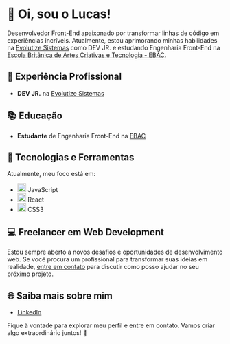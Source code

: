 # 👋 Oi, sou o Lucas!

Desenvolvedor Front-End apaixonado por transformar linhas de código em experiências incríveis. Atualmente, estou aprimorando minhas habilidades na [Evolutize Sistemas](https://evolutize.com.br) como DEV JR. e estudando Engenharia Front-End na [Escola Britânica de Artes Criativas e Tecnologia - EBAC](https://ebaconline.com.br).

## 💼 Experiência Profissional

- **DEV JR.** na [Evolutize Sistemas](https://evolutize.com.br)

## 📚 Educação

- **Estudante** de Engenharia Front-End na [EBAC](https://ebaconline.com.br)

## 🚀 Tecnologias e Ferramentas

Atualmente, meu foco está em:

- <img width="20" src="https://cdn.jsdelivr.net/gh/devicons/devicon/icons/javascript/javascript-original.svg" /> JavaScript
- <img width="20" src="https://cdn.jsdelivr.net/gh/devicons/devicon/icons/react/react-original.svg" /> React
- <img width="20" src="https://cdn.jsdelivr.net/gh/devicons/devicon/icons/css3/css3-original.svg" /> CSS3

## 💻 Freelancer em Web Development

Estou sempre aberto a novos desafios e oportunidades de desenvolvimento web. Se você procura um profissional para transformar suas ideias em realidade, [entre em contato](mailto:lucas.vhschunemann@gmail.com) para discutir como posso ajudar no seu próximo projeto.

## 🌐 Saiba mais sobre mim

- [LinkedIn](https://www.linkedin.com/in/lucas-von-helden-sch%C3%BCnemann-213590219/)

Fique à vontade para explorar meu perfil e entre em contato. Vamos criar algo extraordinário juntos! 🚀

